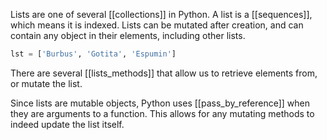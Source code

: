 Lists are one of several [[collections]] in Python. A list is a [[sequences]], which means it is indexed. Lists can be mutated after creation, and can contain any object in their elements, including other lists.

```python
lst = ['Burbus', 'Gotita', 'Espumin']
```

There are several [[lists_methods]] that allow us to retrieve elements from, or mutate the list. 

Since lists are mutable objects, Python uses [[pass_by_reference]] when they are arguments to a function. This allows for any mutating methods to indeed update the list itself.
